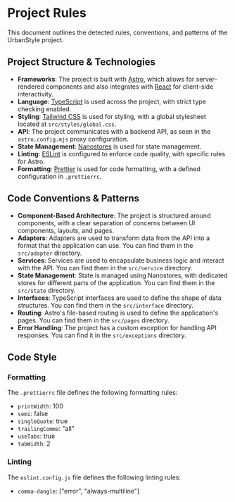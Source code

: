 
# Project Rules

This document outlines the detected rules, conventions, and patterns of the UrbanStyle project.

## Project Structure & Technologies

- **Frameworks**: The project is built with [Astro](https://astro.build/), which allows for server-rendered components and also integrates with [React](https://react.dev/) for client-side interactivity.
- **Language**: [TypeScript](https://www.typescriptlang.org/) is used across the project, with strict type checking enabled.
- **Styling**: [Tailwind CSS](https://tailwindcss.com/) is used for styling, with a global stylesheet located at `src/styles/global.css`.
- **API**: The project communicates with a backend API, as seen in the `astro.config.mjs` proxy configuration.
- **State Management**: [Nanostores](https://github.com/nanostores/nanostores) is used for state management.
- **Linting**: [ESLint](https://eslint.org/) is configured to enforce code quality, with specific rules for Astro.
- **Formatting**: [Prettier](https://prettier.io/) is used for code formatting, with a defined configuration in `.prettierrc`.

## Code Conventions & Patterns

- **Component-Based Architecture**: The project is structured around components, with a clear separation of concerns between UI components, layouts, and pages.
- **Adapters**: Adapters are used to transform data from the API into a format that the application can use. You can find them in the `src/adapter` directory.
- **Services**: Services are used to encapsulate business logic and interact with the API. You can find them in the `src/service` directory.
- **State Management**: State is managed using Nanostores, with dedicated stores for different parts of the application. You can find them in the `src/state` directory.
- **Interfaces**: TypeScript interfaces are used to define the shape of data structures. You can find them in the `src/interface` directory.
- **Routing**: Astro's file-based routing is used to define the application's pages. You can find them in the `src/pages` directory.
- **Error Handling**: The project has a custom exception for handling API responses. You can find it in the `src/exceptions` directory.

## Code Style

### Formatting

The `.prettierrc` file defines the following formatting rules:

- `printWidth`: 100
- `semi`: false
- `singleQuote`: true
- `trailingComma`: "all"
- `useTabs`: true
- `tabWidth`: 2

### Linting

The `eslint.config.js` file defines the following linting rules:

- `comma-dangle`: ["error", "always-multiline"]

